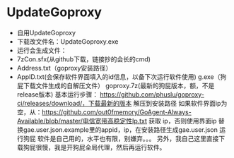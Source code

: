 # UpdateGoproxy
- 自用UpdateGoproxy
- 下载改文件名：UpdateGoproxy.exe
- 运行会生成文件：
- 7zCon.sfx(从github下载，链接抄的会长的cmd)
- Address.txt（goproxy安装路径）
- AppID.txt(会保存软件界面填入的id信息，以备下次运行软件使用)
g.exe（狗屁下载文件生成的自解压文件）
goproxy.7z(最新的狗屁版本，额，不是release版本)
基本运行步骤：
https://github.com/phuslu/goproxy-ci/releases/download/，下载最新的版本
解压到安装路径
如果软件界面ip为空，从：https://github.com/out0fmemory/GoAgent-Always-Available/blob/master/电信宽带高稳定性Ip.txt 获取 ip，否则使用界面ip
替换gae.user.json.example里的appid，ip，在安装路径生成gae.user.json
运行狗屁
软件是自己用的，水平也有限，别嫌弃。。。
另外，我自己这里直接下载狗屁很慢，我是开狗屁全局代理，然后再运行软件。
